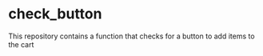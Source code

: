 # check_button
This repository contains a function that checks for a button to add items to the cart
